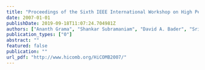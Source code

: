 ```yaml
---
title: "Proceedings of the Sixth IEEE International Workshop on High Performance Computational Biology (HiCOMB 2007), Long Beach, CA, April 2007"
date: 2007-01-01
publishDate: 2019-09-18T11:07:24.704981Z
authors: ["Ananth Grama", "Shankar Subramaniam", "David A. Bader", "Srinivas Aluru"]
publication_types: ["0"]
abstract: ""
featured: false
publication: ""
url_pdf: "http://www.hicomb.org/HiCOMB2007/"
---
```


